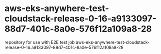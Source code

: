 # aws-eks-anywhere-test-cloudstack-release-0-16-a9133097-88d7-401c-8a0e-576f12a109a8-28
repository for use with E2E test job aws-eks-anywhere-test-cloudstack-release-0-16:a9133097-88d7-401c-8a0e-576f12a109a8-28
